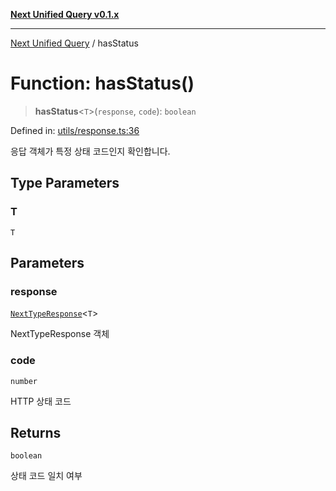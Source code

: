 [**Next Unified Query v0.1.x**](../README.md)

***

[Next Unified Query](../globals.md) / hasStatus

# Function: hasStatus()

> **hasStatus**\<`T`\>(`response`, `code`): `boolean`

Defined in: [utils/response.ts:36](https://github.com/newExpand/next-unified-query/blob/main/packages/core/src/utils/response.ts#L36)

응답 객체가 특정 상태 코드인지 확인합니다.

## Type Parameters

### T

`T`

## Parameters

### response

[`NextTypeResponse`](../interfaces/NextTypeResponse.md)\<`T`\>

NextTypeResponse 객체

### code

`number`

HTTP 상태 코드

## Returns

`boolean`

상태 코드 일치 여부
